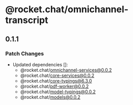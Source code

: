 # @rocket.chat/omnichannel-transcript

## 0.1.1

### Patch Changes

- Updated dependencies []:
  - @rocket.chat/omnichannel-services@0.0.2
  - @rocket.chat/core-services@0.0.2
  - @rocket.chat/core-typings@6.3.0
  - @rocket.chat/pdf-worker@0.0.2
  - @rocket.chat/model-typings@0.0.2
  - @rocket.chat/models@0.0.2
